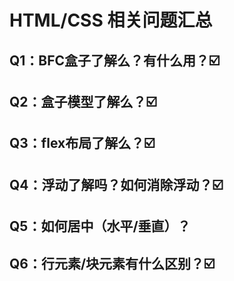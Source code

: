 # HTML/CSS 相关问题汇总

## Q1：BFC盒子了解么？有什么用？☑️
## Q2：盒子模型了解么？☑️
## Q3：flex布局了解么？☑️
## Q4：浮动了解吗？如何消除浮动？☑️
## Q5：如何居中（水平/垂直）？
## Q6：行元素/块元素有什么区别？☑️

